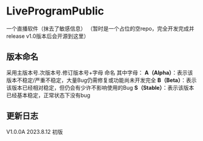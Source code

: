 # LiveProgramPublic
一个直播软件（抹去了敏感信息）
（暂时是一个占位的空repo，完全开发完成并release v1.0版本后会开源到这里）
## 版本命名
采用主版本号.次版本号.修订版本号+字母 命名 
其中字母： 
**A（Alpha）**：表示该版本不稳定/严重不稳定，大量Bug仍需修复或功能尚未开发完全 
**B（Beta）**：表示该版本已经相对稳定，但仍会有少许不影响使用的Bug 
**S（Stable）**：表示该版本已经基本稳定，正常状态下没有bug 
## 更新日志
V1.0.0A 2023.8.12 
初版 
